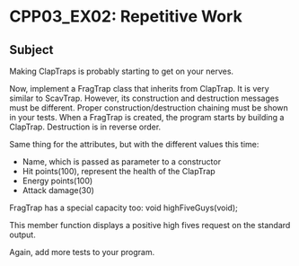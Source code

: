 
# CPP03_EX02: Repetitive Work

## Subject


Making ClapTraps is probably starting to get on your nerves.

Now, implement a FragTrap class that inherits from ClapTrap.
It is very similar to ScavTrap.
However, its construction and destruction messages must be different.
Proper construction/destruction chaining must be shown in your tests.
When a FragTrap is created, the program starts by building a ClapTrap.
Destruction is in reverse order.

Same thing for the attributes, but with the different values this time:

- Name, which is passed as parameter to a constructor
- Hit points(100), represent the health of the ClapTrap
- Energy points(100)
- Attack damage(30)

FragTrap has a special capacity too:
	void highFiveGuys(void);

This member function displays a positive high fives request on the standard output.

Again, add more tests to your program.
